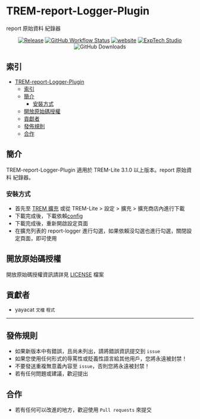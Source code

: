 # TREM-report-Logger-Plugin
report 原始資料 紀錄器

<div align="center">
<a href="https://github.com/ExpTechTW/TREM-report-Logger-Plugin/releases/latest"><img alt="Release" src="https://img.shields.io/github/v/release/ExpTechTW/TREM-report-Logger-Plugin"></a>
<a href="https://github.com/ExpTechTW/TREM-Lite/actions/workflows/github_actions.yml"><img alt="GitHub Workflow Status" src="https://github.com/ExpTechTW/TREM-Lite/actions/workflows/github_actions.yml/badge.svg"></a>
<a href="https://exptech.dev/trem"><img alt="website" src="https://img.shields.io/badge/website-exptech.dev-purple.svg"></a>
<a href="https://discord.gg/5dbHqV8ees"><img alt="ExpTech Studio"  src="https://img.shields.io/discord/926545182407688273?color=%235865F2&logo=discord&logoColor=white"></a>
<img alt="GitHub Downloads" src="https://img.shields.io/github/downloads/ExpTechTW/TREM-report-Logger-Plugin/total">
</div>

## 索引
- [TREM-report-Logger-Plugin](#trem-report-logger-plugin)
  - [索引](#索引)
  - [簡介](#簡介)
    - [安裝方式](#安裝方式)
  - [開放原始碼授權](#開放原始碼授權)
  - [貢獻者](#貢獻者)
  - [發佈規則](#發佈規則)
  - [合作](#合作)

## 簡介

TREM-report-Logger-Plugin 適用於 TREM-Lite 3.1.0 以上版本。report 原始資料 紀錄器。

### 安裝方式

- 首先至 [TREM 擴充](https://exptechtw.github.io/trem-plugins/) 或從 TREM-Lite > 設定 > 擴充 > 擴充商店內進行下載
- 下載完成後，下載依賴[config](https://github.com/ExpTechTW/trem-config-plugin)
- 下載完成後，重新開啟設定頁面
- 在擴充列表的 report-logger 進行勾選，如果依賴沒勾選也進行勾選，關閉設定頁面，即可使用

## 開放原始碼授權

開放原始碼授權資訊請詳見 [LICENSE](LICENSE) 檔案

## 貢獻者
- yayacat `文檔` `程式`

------

## 發佈規則
- 如果新版本中有錯誤，且尚未列出，請將錯誤資訊提交到 ```issue```
- 如果您使用任何形式的辱罵性或貶義性語言給其他用戶，您將永遠被封禁！
- 不要發送重複無意義內容至 ```issue```，否則您將永遠被封禁！
- 若有任何問題或建議，歡迎提出

## 合作
- 若有任何可以改進的地方，歡迎使用 ```Pull requests``` 來提交
